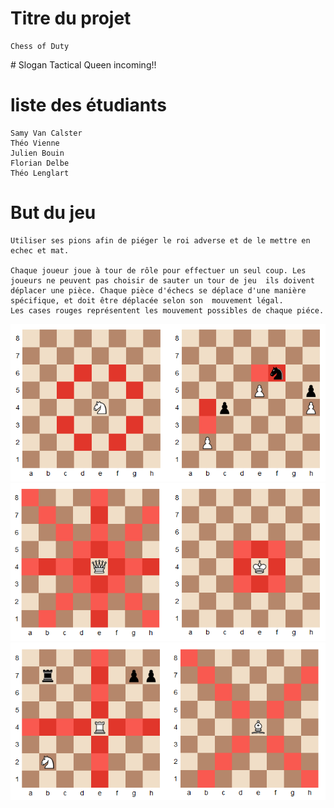 # Titre du projet
    Chess of Duty
# Slogan
    Tactical Queen incoming!!
# liste des étudiants
    Samy Van Calster
    Théo Vienne
    Julien Bouin
    Florian Delbe
    Théo Lenglart

# But du jeu 
    Utiliser ses pions afin de piéger le roi adverse et de le mettre en echec et mat. 

    Chaque joueur joue à tour de rôle pour effectuer un seul coup. Les joueurs ne peuvent pas choisir de sauter un tour de jeu  ils doivent déplacer une pièce. Chaque pièce d'échecs se déplace d'une manière spécifique, et doit être déplacée selon son  mouvement légal.
    Les cases rouges représentent les mouvement possibles de chaque piéce.

![image1](pic/deplacement_cavalier_pion.png)
![image2](pic/deplacement_dame_roi.png)
![image3](pic/deplacement_tour_et_fou.png)
